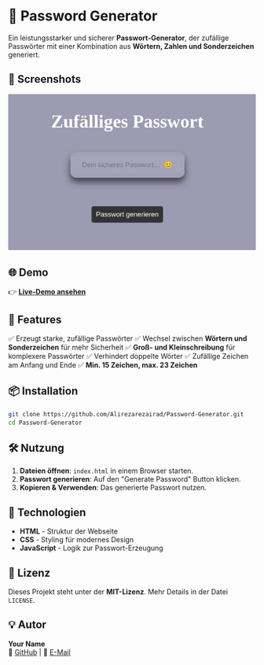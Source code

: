 # 🔐 Password Generator

Ein leistungsstarker und sicherer **Passwort-Generator**, der zufällige Passwörter mit einer Kombination aus **Wörtern, Zahlen und Sonderzeichen** generiert.

## 📸 Screenshots
<div>
<img src=media/screen-Bild.png>
</div>

## 🌐 Demo
👉 **[Live-Demo ansehen](https://yourusername.github.io/Password-Generator/)**

## 🚀 Features
✅ Erzeugt starke, zufällige Passwörter
✅ Wechsel zwischen **Wörtern und Sonderzeichen** für mehr Sicherheit
✅ **Groß- und Kleinschreibung** für komplexere Passwörter
✅ Verhindert doppelte Wörter
✅ Zufällige Zeichen am Anfang und Ende
✅ **Min. 15 Zeichen, max. 23 Zeichen**

## 📦 Installation
```sh
git clone https://github.com/Alirezarezairad/Password-Generator.git
cd Password-Generator
```

## 🛠️ Nutzung
1. **Dateien öffnen**: `index.html` in einem Browser starten.
2. **Passwort generieren**: Auf den "Generate Password" Button klicken.
3. **Kopieren & Verwenden**: Das generierte Passwort nutzen.

## 📌 Technologien
- **HTML** - Struktur der Webseite
- **CSS** - Styling für modernes Design
- **JavaScript** - Logik zur Passwort-Erzeugung

## 📝 Lizenz
Dieses Projekt steht unter der **MIT-Lizenz**. Mehr Details in der Datei `LICENSE`.

## 💡 Autor
**Your Name**  
🔗 [GitHub](https://github.com/Alirezarezairad) | 📧 [E-Mail](Alirezarezairad5@email.com)

